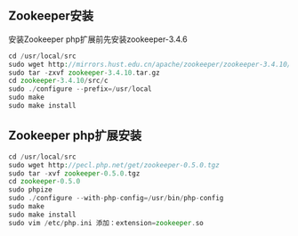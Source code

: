 ## Zookeeper安装
安装Zookeeper php扩展前先安装zookeeper-3.4.6
```php
cd /usr/local/src
sudo wget http://mirrors.hust.edu.cn/apache/zookeeper/zookeeper-3.4.10/zookeeper-3.4.10.tar.gz
sudo tar -zxvf zookeeper-3.4.10.tar.gz
cd zookeeper-3.4.10/src/c
sudo ./configure --prefix=/usr/local
sudo make
sudo make install
```
## Zookeeper php扩展安装
```php
cd /usr/local/src
sudo wget http://pecl.php.net/get/zookeeper-0.5.0.tgz
sudo tar -xvf zookeeper-0.5.0.tgz
cd zookeeper-0.5.0
sudo phpize
sudo ./configure --with-php-config=/usr/bin/php-config
sudo make
sudo make install
sudo vim /etc/php.ini 添加：extension=zookeeper.so
```